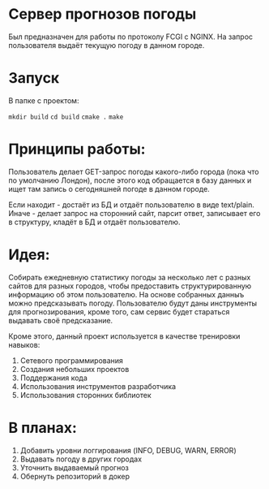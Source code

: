 # Сервер прогнозов погоды

Был предназначен для работы по протоколу FCGI с NGINX. На запрос пользователя выдаёт текущую погоду в данном городе.

# Запуск
В папке с проектом:

`mkdir build`
`cd build`
`cmake .`
`make`

# Принципы работы:

  Пользователь делает GET-запрос погоды какого-либо города (пока что по умолчанию Лондон), после этого код обращается в базу данных и ищет там запись о сегодняшней погоде в данном городе.


Если находит - достаёт из БД и отдаёт пользователю в виде text/plain.
Иначе - делает запрос на сторонний сайт, парсит ответ, записывает его в структуру, кладёт в БД и отдаёт пользователю.

# Идея:
Собирать ежедневную статистику погоды за несколько лет с разных сайтов для разных городов, чтобы предоставить структурированную информацию об этом пользователю. На основе собранных данныъ  можно предсказывать погоду. Пользователю будут даны инструменты для прогнозирования, кроме того, сам сервис будет стараться выдавать своё предсказание.


Кроме этого, данный проект используется в качестве тренировки навыков: 
1. Сетевого программирования 
2. Создания небольших проектов 
3. Поддержания кода 
4. Использования инструментов разработчика
5. Использования сторонних библиотек

# В планах:

1. Добавить уровни логгирования (INFO, DEBUG, WARN, ERROR)
2. Выдавать погоду в других городах
3. Уточнить выдаваемый прогноз
4. Обернуть репозиторий в докер


